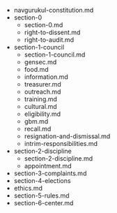 - navgurukul-constitution.md
- section-0
	- section-0.md
	- right-to-dissent.md
	- right-to-audit.md
- section-1-council
	- section-1-council.md
	- gensec.md
	- food.md
	- information.md
	- treasurer.md
	- outreach.md
	- training.md
	- cultural.md
	- eligibility.md
	- gbm.md
	- recall.md
	- resignation-and-dismissal.md
	- intrim-responsibilities.md
- section-2-discipline
	- section-2-discipline.md
	- appointment.md
- section-3-complaints.md
- section-4-elections
- ethics.md
- section-5-rules.md
- section-6-center.md
